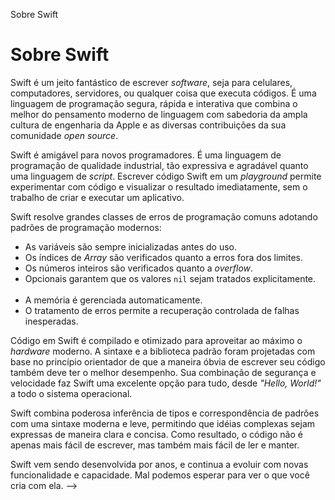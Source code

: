 Sobre Swift

Sobre Swift
===========

Swift é um jeito fantástico de escrever *software*, seja para celulares, computadores, servidores, ou qualquer coisa que executa códigos. É uma linguagem de programação segura, rápida e interativa que combina o melhor do pensamento moderno de linguagem com sabedoria da ampla cultura de engenharia da Apple e as diversas contribuições da sua comunidade *open source*.

Swift é amigável para novos programadores. É uma linguagem de programação de qualidade industrial, tão expressiva e agradável quanto uma linguagem de *script*. Escrever código Swift em um *playground* permite experimentar com código e visualizar o resultado imediatamente, sem o trabalho de criar e executar um aplicativo.

Swift resolve grandes classes de erros de programação comuns adotando padrões de programação modernos:

* As variáveis são sempre inicializadas antes do uso.
    
* Os índices de *Array* são verificados quanto a erros fora dos limites.
    
* Os números inteiros são verificados quanto a *overflow*.
    
* Opcionais garantem que os valores `nil` sejam tratados explicitamente.
    
* A memória é gerenciada automaticamente.
    
* O tratamento de erros permite a recuperação controlada de falhas inesperadas.

Código em Swift é compilado e otimizado para aproveitar ao máximo o *hardware* moderno. A sintaxe e a biblioteca padrão foram projetadas com base no princípio orientador de que a maneira óbvia de escrever seu código também deve ter o melhor desempenho. Sua combinação de segurança e velocidade faz Swift uma excelente opção para tudo, desde *"Hello, World!"* a todo o sistema operacional.

Swift combina poderosa inferência de tipos e correspondência de padrões com uma sintaxe moderna e leve, permitindo que idéias complexas sejam expressas de maneira clara e concisa. Como resultado, o código não é apenas mais fácil de escrever, mas também mais fácil de ler e manter.

Swift vem sendo desenvolvida por anos, e continua a evoluir com novas funcionalidade e capacidade. Mal podemos esperar para ver o que você cria com ela.  -->
